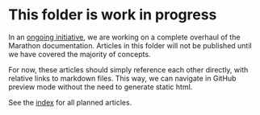 # This folder is work in progress

In an [ongoing initiative](https://jira.mesosphere.com/browse/MARATHON-8518), we are working on a complete overhaul of the Marathon documentation. Articles in this folder will not be published until we have covered the majority of concepts.

For now, these articles should simply reference each other directly, with relative links to markdown files. This way, we can navigate in GitHub preview mode without the need to generate static html.

See the [index](index.md) for all planned articles.